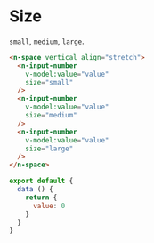 # Size
`small`, `medium`, `large`.
```html
<n-space vertical align="stretch">
  <n-input-number
    v-model:value="value"
    size="small"
  />
  <n-input-number
    v-model:value="value"
    size="medium"
  />
  <n-input-number
    v-model:value="value"
    size="large"
  />
</n-space>
```
```js
export default {
  data () {
    return {
      value: 0
    }
  }
}
```
